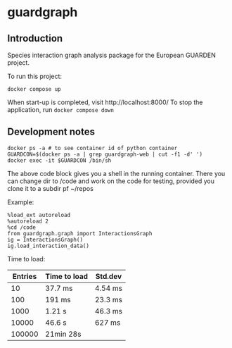 # guardgraph

## Introduction

Species interaction graph analysis package for the European GUARDEN
project.

To run this project:

    docker compose up

When start-up is completed, visit http://localhost:8000/ 
To stop the application, run `docker compose down`

## Development notes

    docker ps -a # to see container id of python container
    GUARDCON=$(docker ps -a | grep guardgraph-web | cut -f1 -d' ')
    docker exec -it $GUARDCON /bin/sh

The above code block gives you a shell in the running container. There
you can change dir to /code and work on the code for testing, provided
you clone it to a subdir pf ~/repos

Example:

    %load_ext autoreload
    %autoreload 2
    %cd /code
    from guardgraph.graph import InteractionsGraph
    ig = InteractionsGraph()
    ig.load_interaction_data()

Time to load:

| Entries | Time to load | Std.dev |
| ------- | ------------ | ------- |
| 10      | 37.7 ms      | 4.54 ms |
| 100     | 191 ms       | 23.3 ms |
| 1000    | 1.21 s       | 46.3 ms |
| 10000   | 46.6 s       | 627 ms  |
| 100000  | 21min 28s    |         |


